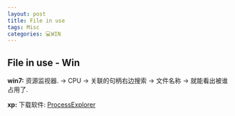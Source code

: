 ```yaml
---
layout: post
title: File in use  
tags: Misc
categories: 💻WIN
---
```




## File in use - Win

**win7:**
 资源监视器. → CPU → 关联的句柄右边搜索 → 文件名称 → 就能看出被谁占用了.


**xp:**
 下载软件: [ProcessExplorer][1]



[1]:	https://technet.microsoft.com/en-us/sysinternals/bb896653